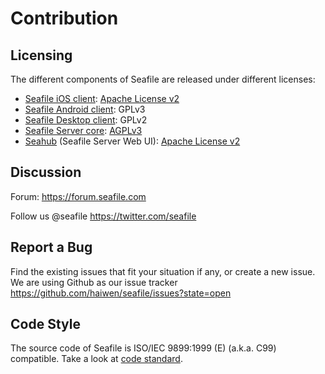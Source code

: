 # Contribution

## Licensing

The different components of Seafile are released under different licenses:

* [Seafile iOS client](https://github.com/haiwen/seafile-iOS): [Apache License v2](https://github.com/haiwen/seafile-iOS/blob/master/LICENSE.txt)
* [Seafile Android client](https://github.com/haiwen/seadroid): GPLv3
* [Seafile Desktop client](https://github.com/haiwen/seafile-client): GPLv2
* [Seafile Server core](https://github.com/haiwen/seafile-server): [AGPLv3](https://github.com/haiwen/seafile-server/blob/master/LICENSE.txt)
* [Seahub](https://github.com/haiwen/seahub) (Seafile Server Web UI): [Apache License v2](https://github.com/haiwen/seahub/blob/master/LICENSE.txt)


## Discussion

Forum: https://forum.seafile.com

Follow us @seafile https://twitter.com/seafile

## Report a Bug

Find the existing issues that fit your situation if any, or create a new issue. We are using Github as our issue tracker https://github.com/haiwen/seafile/issues?state=open

## Code Style

The source code of Seafile is ISO/IEC 9899:1999 (E) (a.k.a. C99) compatible. Take a look at [code standard](develop/code_standard.md).
